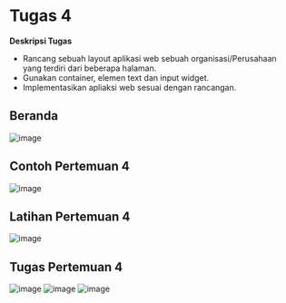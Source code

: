 # **Tugas 4**


**Deskripsi Tugas**  

- Rancang sebuah layout aplikasi web sebuah organisasi/Perusahaan yang terdiri dari beberapa halaman.   
- Gunakan container, elemen text dan input widget.  
- Implementasikan apliaksi web sesuai dengan rancangan.  


## **Beranda**
![image](https://github.com/user-attachments/assets/6a137397-e5d4-4492-9793-53fc91988b8e)


## **Contoh Pertemuan 4**
![image](https://github.com/user-attachments/assets/6943b375-abfc-4be4-b8c3-de892d0146c3)


## **Latihan Pertemuan 4**
![image](https://github.com/user-attachments/assets/7f1dc9da-7780-4a58-9693-8a96ba739da5)

## **Tugas Pertemuan 4**
![image](https://github.com/user-attachments/assets/0cccd6d5-0429-41ea-ae42-8240c30f752a)
![image](https://github.com/user-attachments/assets/cf2430d7-e11d-4348-b89f-c51cec3f5d0f)
![image](https://github.com/user-attachments/assets/00944f34-5159-41ad-8212-9ac566440f7f)




